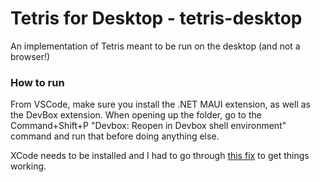 # Tetris for Desktop - tetris-desktop

An implementation of Tetris meant to be run on the desktop (and not a browser!)



### How to run

From VSCode, make sure you install the .NET MAUI extension, as well as the DevBox extension. When opening up the folder, go to the Command+Shift+P "Devbox: Reopen in Devbox shell environment" command and run that before doing anything else.

XCode needs to be installed and I had to go through [this fix](https://github.com/microsoft/vscode-dotnettools/issues/1148) to get things working.
